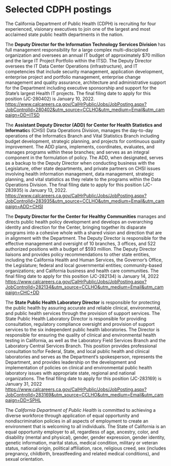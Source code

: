 # Selected CDPH postings

The California Department of Public Health (CDPH) is recruiting for four experienced, visionary executives to join one of the largest and most acclaimed state public health departments in the nation.
 
The **Deputy Director for the Information Technology Services Division** has full management responsibility for a large complex multi-disciplined organization and oversees an annual IT budget of approximately $70 million and the large IT Project Portfolio within the ITSD. The Deputy Director oversees the IT Data Center Operations (infrastructure), and IT competencies that include security management, application development, enterprise project and portfolio management, enterprise change management and quality assurance, architecture and administrative support for the Department including executive sponsorship and support for the State’s largest Health IT projects. The final filing date to apply for this position (JC-280402) is January 10, 2022.
https://www.calcareers.ca.gov/CalHrPublic/Jobs/JobPosting.aspx?JobControlId=280402&utm_source=CCLHO&utm_medium=Email&utm_campaign=DD+ITSD
 
The **Assistant Deputy Director (ADD) for Center for Health Statistics and Informatic**s (CHSI) Data Operations Division, manages the day-to-day operations of the Informatics Branch and Vital Statistics Branch including budget development, strategic planning, and projects for continuous quality improvement. The ADD plans, implements, coordinates, evaluates, and manages programs within these branches; and serves as an integral component in the formulation of policy. The ADD, when designated, serves as a backup to the Deputy Director when conducting business with the Legislature, other state departments, and private partners on CHSI issues involving health information management, data management, strategic planning, and vital statistics as they relate to the programs within the Data Operations Division. The final filing date to apply for this position (JC-283935) is January 13, 2022.
https://www.calcareers.ca.gov/CalHrPublic/Jobs/JobPosting.aspx?JobControlId=283935&utm_source=CCLHO&utm_medium=Email&utm_campaign=ADD+CHSI
 
The **Deputy Director for the Center for Healthy Communities** manages and directs public health policy development and develops an overarching identity and direction for the Center, bringing together its disparate programs into a cohesive whole with a shared vision and direction that are in alignment with the Department. The Deputy Director is responsible for the effective management and oversight of 10 branches, 3 offices, and 522 authorized positions with a budget of $593 million. The Deputy Director liaisons and provides policy recommendations to other state entities, including the California Health and Human Services, the Governor’s Office, the Legislature; federal and local governmental entities; community-based organizations; and California business and health care communities.  The final filing date to apply for this position (JC-282134) is January 14, 2022
https://www.calcareers.ca.gov/CalHrPublic/Jobs/JobPosting.aspx?JobControlId=282134&utm_source=CCLHO&utm_medium=Email&utm_campaign=CHC+DD
 
The **State Public Health Laboratory Director** is responsible for protecting the public health by assuring accurate and reliable clinical, environmental, and public health services through the provision of support services. The State Public Health Laboratory Director is responsible for providing consultation, regulatory compliance oversight and provision of support services to the six independent public health laboratories. The Director is responsible for ensuring the quality of clinical and environmental health testing in California, as well as the Laboratory Field Services Branch and the Laboratory Central Services Branch. This position provides professional consultation to/for Federal, State, and local public health and clinical laboratories and serves as the Department’s spokesperson, represents the Department, and provides leadership on the development and implementation of policies on clinical and environmental public health laboratory issues with appropriate state, regional and national organizations. The final filing date to apply for this position (JC-283169) is January 31, 2022
https://www.calcareers.ca.gov/CalHrPublic/Jobs/JobPosting.aspx?JobControlId=283169&utm_source=CCLHO&utm_medium=Email&utm_campaign=DD+SPHL
 
The *California Department of Public Health* is committed to achieving a diverse workforce through application of equal opportunity and nondiscrimination policies in all aspects of employment to create an environment that is welcoming to all individuals. The State of California is an equal opportunity employer to all, regardless of age, ancestry, color, and disability (mental and physical), gender, gender expression, gender identity, genetic information, marital status, medical condition, military or veteran status, national origin, political affiliation, race, religious creed, sex (includes pregnancy, childbirth, breastfeeding and related medical conditions), and sexual orientation.
